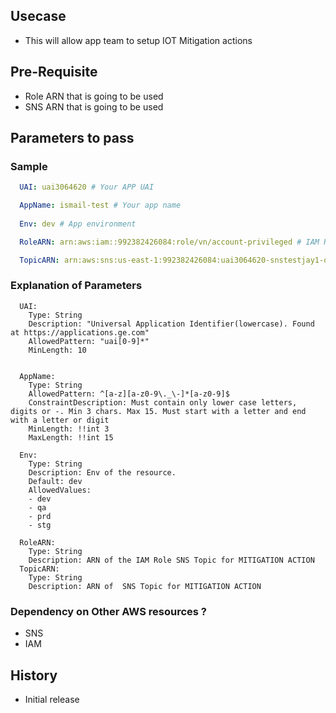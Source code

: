 ## Usecase 
- This will allow app team to setup IOT Mitigation actions

## Pre-Requisite
-   Role ARN that is going to be used
-   SNS ARN that is going to be used
## Parameters to pass 

### Sample 

```yaml
  UAI: uai3064620 # Your APP UAI

  AppName: ismail-test # Your app name 
 
  Env: dev # App environment 

  RoleARN: arn:aws:iam::992382426084:role/vn/account-privileged # IAM Role that has been created for the purpose

  TopicARN: arn:aws:sns:us-east-1:992382426084:uai3064620-snstestjay1-qa-my-app1.fifo # SNS Topic that has been created for this purpose

```
### Explanation of Parameters
```
  UAI:
    Type: String
    Description: "Universal Application Identifier(lowercase). Found at https://applications.ge.com"
    AllowedPattern: "uai[0-9]*"
    MinLength: 10


  AppName:
    Type: String
    AllowedPattern: ^[a-z][a-z0-9\._\-]*[a-z0-9]$
    ConstraintDescription: Must contain only lower case letters, digits or -. Min 3 chars. Max 15. Must start with a letter and end with a letter or digit
    MinLength: !!int 3
    MaxLength: !!int 15

  Env:
    Type: String
    Description: Env of the resource.
    Default: dev
    AllowedValues:
    - dev
    - qa
    - prd
    - stg

  RoleARN: 
    Type: String
    Description: ARN of the IAM Role SNS Topic for MITIGATION ACTION
  TopicARN:
    Type: String
    Description: ARN of  SNS Topic for MITIGATION ACTION
```
### Dependency on Other AWS resources ?
-   SNS
-   IAM

## History
-   Initial release
